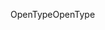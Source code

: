 <span data-ttu-id="7a0ff-101">OpenType</span><span class="sxs-lookup"><span data-stu-id="7a0ff-101">OpenType</span></span>